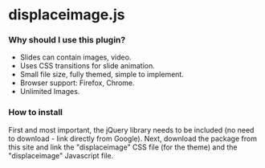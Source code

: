 <h1>displaceimage.js</h1>

<h3>Why should I use this plugin?</h3>
<ul>
<li>Slides can contain images, video.</li>
<li>Uses CSS transitions for slide animation.</li>
<li>Small file size, fully themed, simple to implement.</li>
<li>Browser support: Firefox, Chrome.</li>
<li>Unlimited Images.</li>
</ul>
<h3>How to install</h3>

First and most important, the jQuery library needs to be included (no need to download - link directly from Google). 
Next, download the package from this site and link the "displaceimage" CSS file (for the theme) and the "displaceimage" 
Javascript file.

